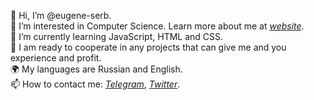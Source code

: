 👋 Hi, I’m @eugene-serb.<br />
👀 I’m interested in Computer Science. Learn more about me at *[website](https://eugene-serb.github.io/)*.<br />
🌱 I’m currently learning JavaScript, HTML and CSS.<br />
💞️ I am ready to cooperate in any projects that can give me and you experience and profit.<br />
🌍 My languages are Russian and English.<br />
📫 How to contact me: *[Telegram](https://t.me/eugene_serb)*, *[Twitter](https://twitter.com/eugene_serb)*.<br />

<!---
eugene-serb/eugene-serb is a ✨ special ✨ repository because its `README.md` (this file) appears on your GitHub profile.
You can click the Preview link to take a look at your changes.
--->
